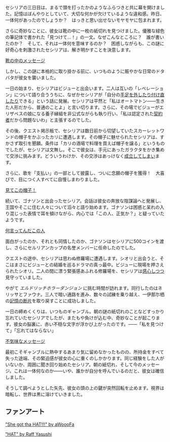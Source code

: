<!-- title: セシリア・イマ―グリーン -->
<!-- status: 生存 -->

セシリアの三日目は、まるで頭を打ったかのようなふらつきと共に幕を開けました。記憶はぼんやりとしていて、大切な何かが欠けているような違和感。昨日、一体何があったのでしょうか？　はっきと思い出せないモヤモヤに包まれます。

さらに奇妙なことに、彼女は靴の中に一枚の紙切れを見つけました。優雅な緑色の筆記体で書かれた「見つけて…！」の一文。なぜこんなところに？　誰が書いたのか？　そして、それは一体何を意味するのか？　困惑しながらも、この謎に好奇心を刺激されたセシリアは、解き明かすことを決意します。

[靴の中のメッセージ](#embed:https://www.youtube.com/live/-QKg8Fau9GM?t=370)

しかし、この謎に本格的に取り掛かる前に、いつものように賑やかな日常のドタバタが彼女を襲いました。

一日の始まり、セシリアはビジューと出会います。二人は互いの「レベレーション」について語り合ううちに、なぜかセシリアが「自分の[手足を外したり付け直したり](https://www.youtube.com/live/-QKg8Fau9GM?feature=shared&t=1764)できる」という話に発展。セシリアは平然と「私はオートマトン――生きた人形だから、普通のことよ」と言い切ります。さらに、その場でビジューがエリザベスの娘になる養子縁組を非公式ながらも執り行い、「私は認定された[契約者](https://www.youtube.com/live/-QKg8Fau9GM?feature=shared&t=1910)だから問題ないわ」と主張するのでした。

その後、クエスト掲示板で、セシリアは数日前から切望していたスカーレットワンドの帽子をかぶったカリに遭遇します。その帽子に魅せられたセシリアは、すかさず取引を懇願。条件は「カリの酒場で料理を買えば帽子を譲る」というものでしたが、セシリアは文無し。そこで彼女は、手元にあったガラクタをかき集めて交渉に挑みます。どういうわけか、その交渉はあっけなく[成立してしまい](https://www.youtube.com/live/-QKg8Fau9GM?feature=shared&t=3020)ます。

さらに、歌を「支払い」の一部として披露し、ついに念願の帽子を獲得！　大喜びで、目につく人すべてに自慢しまわりました。

[見てこの帽子！](#embed:https://www.youtube.com/live/-QKg8Fau9GM?si=7nMEbH-xj6IwR06k&start=3350)

続いて、ゴナソンと出会ったセシリア。会話は彼女の奔放な陰謀論へと発展し、王国やそこに住む人々について滔々と語り始めます。ゴナソンは困惑と呆れの入り混じった表情で耳を傾けながら、内心では「この人、正気か？」と疑っていたようです。

[何言ってんだこの人](#embed:https://www.youtube.com/live/-QKg8Fau9GM?feature=shared&t=3869)

面白がったのか、それとも同情したのか、ゴナソンはセシリアに500コインを渡し、さらにセルリアンカップの名誉メンバーに任命したのでした。

クエストの途中、セシリアは思わぬ修羅場に遭遇します。シオリと出会うと、そこはまさにビジューとの結婚を巡るドラマの真っ最中。ビジューに現場を押さえられたシオリ。二人の間に漂う緊張感あふれる修羅場を、セシリアは[感心しつつ](https://www.youtube.com/live/-QKg8Fau9GM?feature=shared&t=5886)見守っていました。

やがて _エルドリッチホラーダンジョン_ に挑む時間が訪れます。同行したのはネリッサとファウナ。三人で暗い通路を進み、数々の試練を乗り越え、一伊那尓栖の[記憶の断片](https://www.youtube.com/live/-QKg8Fau9GM?feature=shared&t=7361)を取り戻すことに成功しました。

一日の締めくくりは、いつものギャンブル。朝の謎の紙切れのことなどすっかり忘れていたセシリアでしたが、またもや負けが込む中、奇妙なことが起こります。彼女の脳裏に、赤い不穏な文字が浮かび上がったのです。――「私を見つけて」「忘れてはならない」

[不気味なメッセージ](#embed:https://www.youtube.com/live/-QKg8Fau9GM?t=8195)

最初こそギャンブルに熱中するあまり気に留めなかったものの、所持金をすべて失った途端、その緊迫感が彼女の心に重くのしかかります。同じ経験をした人がいないか、周囲に聞き回り始めたセシリア。朝の紙切れ、そして今のメッセージ。これは一体何なのか――いや、誰かが自分を呼んでいるのだと、彼女は確信しました。

そうして調べようとした矢先、彼女の頭の上の鍵が突然回転を止めます。視界は暗転し、世界は黒に溶けていきました。

## ファンアート

["She got tha HAT!!!" by aWoooFa](https://x.com/Awooofa/status/1831049705700413843)

["HAT" by Raff Yasushi](https://x.com/raffanda_/status/1830877842013593910)

<!-- calli -->
